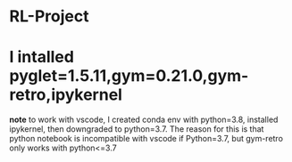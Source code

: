 # RL-Project

# I intalled pyglet=1.5.11,gym=0.21.0,gym-retro,ipykernel

**note** to work with vscode, I created conda env with python=3.8, installed ipykernel, then downgraded to python=3.7. The reason for this is that python notebook is incompatible with vscode if Python=3.7, but gym-retro only works with python<=3.7
